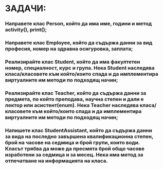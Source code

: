 # ЗАДАЧИ:

### Направете клас Person, който да има име, години и метод activity(), print();

### Направете клас Employee, който да съдържа данни за вид професия, номер на здравна осигуровка, заплата;

### Реализирайте клас Student, който да има факултетен номер, специалност, курс и група. Нека Student наследява класа/класовете към който/които спада и да имплементира виртуалните им методи по подходящ начин;

### Реализирайте клас Teacher, който да съдържа данни за предмета, по който преподава, научна степен и дали е лектор или асистент(enum). Нека Teacher наследява класа/класовете към който/които спада и да имплементира виртуалните им методи по подходящ начин;

### Напишете клас StudentAssistant, който да съдържа данни за вида на последно завършена квалификационна степен, брой на часове на седмица и брой групи, които води. Класът трябва да може да пресмята брой общо часове изработени за седмица и за месец. Нека има метод за отпечатване на информацията на класа.